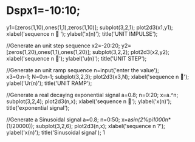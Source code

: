 # Dspx1=-10:10;
y1=[zeros(1,10),ones(1,1),zeros(1,10)];
subplot(3,2,1);
plot2d3(x1,y1);
xlabel('sequence n   ');
ylabel('x(n)');
title('UNIT IMPULSE');

//Generate an unit step sequence
x2=-20:20;
y2=[zeros(1,20),ones(1,1),ones(1,20)];
subplot(3,2,2);
plot2d3(x2,y2);
xlabel('sequence n ');
ylabel('u(n)');
title('UNIT STEP');

//Generate an unit ramp sequence
n=input('enter the value');            
x3=0:n-1;
N=0:n-1;
subplot(3,2,3);
plot2d3(x3,N);
xlabel('sequence n ');
ylabel('Ur(n)');
title('UNIT RAMP');

//Generate a real decaying exponential signal
a=0.8;
n=0:20;
x=a.^n;
subplot(3,2,4);
plot2d3(n,x);
xlabel('sequence n ');
ylabel('x(n)');
title('exponential signal');    

//Generate a Sinusoidal signal
a=0.8;
n=0:50;
x=a*sin(2*%pi*1000*n*(1/20000));
subplot(3,2,6);
plot2d3(n,x);
xlabel('sequence n ?');
ylabel('x(n)');
title('Sinusoidal signal');
1

